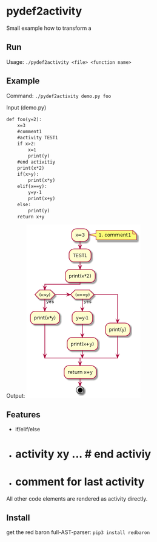 # pydef2activity

Small example how to transform a 

## Run

Usage: ```./pydef2activity <file> <function name>```

## Example

Command: ```./pydef2activity demo.py foo```

Input (demo.py)
```
def foo(y=2):
    x=3
    #comment1
    #activity TEST1
    if x>2:
        x=1
        print(y)
    #end activitiy
    print(x*2)
    if(x>y):
        print(x*y)
    elif(x==y):
        y=y-1
        print(x+y)        
    else:
        print(y)
    return x+y
```
Output: ![Example output for demo.py](foo.png?raw=true)

## Features

 * if/elif/else
 * # activity xy ... # end activiy
 * # comment for last activity
 
 All other code elements are rendered as activity directly.
 
## Install

get the red baron full-AST-parser: ```pip3 install redbaron```
